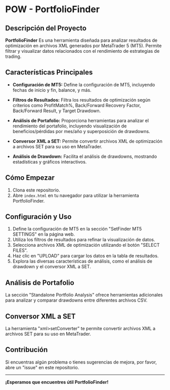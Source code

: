 
# POW - PortfolioFinder

## Descripción del Proyecto

**PortfolioFinder** Es una herramienta diseñada para analizar resultados de optimización en archivos XML generados por MetaTrader 5 (MT5). Permite filtrar y visualizar datos relacionados con el rendimiento de estrategias de trading.

## Características Principales

- **Configuración de MT5:** Define la configuración de MT5, incluyendo fechas de inicio y fin, balance, y más.

- **Filtros de Resultados:** Filtra los resultados de optimización según criterios como ProfitMatch%, Back/Forward Recovery Factor, Back/Forward Result, y Target Drawdown.

- **Análisis de Portafolio:** Proporciona herramientas para analizar el rendimiento del portafolio, incluyendo visualización de beneficios/pérdidas por mes/año y superposición de drawdowns.

- **Conversor XML a SET:** Permite convertir archivos XML de optimización a archivos SET para su uso en MetaTrader.

- **Análisis de Drawdown:** Facilita el análisis de drawdowns, mostrando estadísticas y gráficos interactivos.

## Cómo Empezar

1. Clona este repositorio.
2. Abre `index.html` en tu navegador para utilizar la herramienta PortfolioFinder.

## Configuración y Uso

1. Define la configuración de MT5 en la sección "SetFinder MT5 SETTINGS" en la página web.
2. Utiliza los filtros de resultados para refinar la visualización de datos.
3. Selecciona archivos XML de optimización utilizando el botón "SELECT FILES".
4. Haz clic en "UPLOAD" para cargar los datos en la tabla de resultados.
5. Explora las diversas características de análisis, como el análisis de drawdown y el conversor XML a SET.

## Análisis de Portafolio

La sección "Standalone Portfolio Analysis" ofrece herramientas adicionales para analizar y comparar drawdowns entre diferentes archivos CSV.

## Conversor XML a SET

La herramienta "xml>setConverter" te permite convertir archivos XML a archivos SET para su uso en MetaTrader.

## Contribución

Si encuentras algún problema o tienes sugerencias de mejora, por favor, abre un "issue" en este repositorio.

---

**¡Esperamos que encuentres útil PortfolioFinder!**
